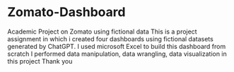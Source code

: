 # Zomato-Dashboard
Academic Project on Zomato using fictional data
This is a project assignment in which i created four dashboards using fictional datasets generated by ChatGPT.
I used microsoft Excel to build this dashboard from scratch
I performed data manipulation, data wrangling, data visualization in this project
Thank you

